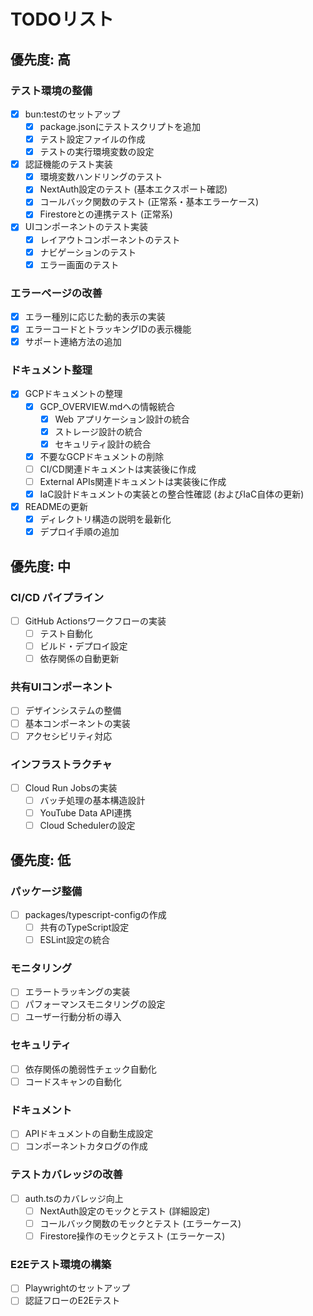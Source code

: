 # TODOリスト

## 優先度: 高

### テスト環境の整備

- [x] bun:testのセットアップ
  - [x] package.jsonにテストスクリプトを追加
  - [x] テスト設定ファイルの作成
  - [x] テストの実行環境変数の設定
- [x] 認証機能のテスト実装
  - [x] 環境変数ハンドリングのテスト
  - [x] NextAuth設定のテスト (基本エクスポート確認)
  - [x] コールバック関数のテスト (正常系・基本エラーケース)
  - [x] Firestoreとの連携テスト (正常系)
- [x] UIコンポーネントのテスト実装
  - [x] レイアウトコンポーネントのテスト
  - [x] ナビゲーションのテスト
  - [x] エラー画面のテスト

### エラーページの改善

- [x] エラー種別に応じた動的表示の実装
- [x] エラーコードとトラッキングIDの表示機能
- [x] サポート連絡方法の追加

### ドキュメント整理

- [x] GCPドキュメントの整理
  - [x] GCP_OVERVIEW.mdへの情報統合
    - [x] Web アプリケーション設計の統合
    - [x] ストレージ設計の統合
    - [x] セキュリティ設計の統合
  - [x] 不要なGCPドキュメントの削除
  - [ ] CI/CD関連ドキュメントは実装後に作成
  - [ ] External APIs関連ドキュメントは実装後に作成
  - [x] IaC設計ドキュメントの実装との整合性確認 (およびIaC自体の更新)
- [x] READMEの更新
  - [x] ディレクトリ構造の説明を最新化
  - [x] デプロイ手順の追加

## 優先度: 中

### CI/CD パイプライン

- [ ] GitHub Actionsワークフローの実装
  - [ ] テスト自動化
  - [ ] ビルド・デプロイ設定
  - [ ] 依存関係の自動更新

### 共有UIコンポーネント

- [ ] デザインシステムの整備
- [ ] 基本コンポーネントの実装
- [ ] アクセシビリティ対応

### インフラストラクチャ

- [ ] Cloud Run Jobsの実装
  - [ ] バッチ処理の基本構造設計
  - [ ] YouTube Data API連携
  - [ ] Cloud Schedulerの設定

## 優先度: 低

### パッケージ整備

- [ ] packages/typescript-configの作成
  - [ ] 共有のTypeScript設定
  - [ ] ESLint設定の統合

### モニタリング

- [ ] エラートラッキングの実装
- [ ] パフォーマンスモニタリングの設定
- [ ] ユーザー行動分析の導入

### セキュリティ

- [ ] 依存関係の脆弱性チェック自動化
- [ ] コードスキャンの自動化

### ドキュメント

- [ ] APIドキュメントの自動生成設定
- [ ] コンポーネントカタログの作成

### テストカバレッジの改善

- [ ] auth.tsのカバレッジ向上
  - [ ] NextAuth設定のモックとテスト (詳細設定)
  - [ ] コールバック関数のモックとテスト (エラーケース)
  - [ ] Firestore操作のモックとテスト (エラーケース)

### E2Eテスト環境の構築

- [ ] Playwrightのセットアップ
- [ ] 認証フローのE2Eテスト

